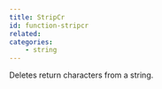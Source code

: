 ```yaml
---
title: StripCr
id: function-stripcr
related:
categories:
    - string
---
```


Deletes return characters from a string.
